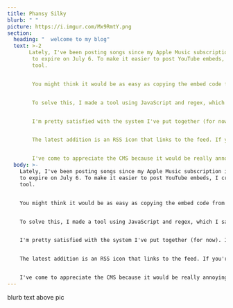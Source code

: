 ```yaml
---
title: Phansy Silky
blurb: " "
picture: https://i.imgur.com/Mx9RmtY.png
section:
  heading: "  welcome to my blog"
  text: >-2
       Lately, I've been posting songs since my Apple Music subscription is about
        to expire on July 6. To make it easier to post YouTube embeds, I created a
        tool.


        You might think it would be as easy as copying the embed code from YouTube into GitHub Pages, but GH Pages doesn't allow YouTube links. With Hugo, you can embed YouTube videos, but it's a hassle typing out Hugo shortcodes because you need the video ID.


        To solve this, I made a tool using JavaScript and regex, which I saved to my home screen on my phone. Even with Decap/Netlify CMS simplifying the Hugo blog posting experience, it still felt overly complicated.


        I'm pretty satisfied with the system I've put together (for now). I use Textastic and Working Copy for deep modifications to my base Hugo theme, while the actual writing of posts is easily done through the Netlify authentication login with a password and email, which is nice.


        The latest addition is an RSS icon that links to the feed. If you're on iOS, you can open it with NetNewsWire, an RSS reader I like. On Linux, you can open it with Newsboat.


        I've come to appreciate the CMS because it would be really annoying to dynamically add the footer link on every new page. Separating the code from the content really helps me stay focused, like a horse with blinders.
  body: >-
    Lately, I've been posting songs since my Apple Music subscription is about
    to expire on July 6. To make it easier to post YouTube embeds, I created a
    tool.


    You might think it would be as easy as copying the embed code from YouTube into GitHub Pages, but GH Pages doesn't allow YouTube links. With Hugo, you can embed YouTube videos, but it's a hassle typing out Hugo shortcodes because you need the video ID.


    To solve this, I made a tool using JavaScript and regex, which I saved to my home screen on my phone. Even with Decap/Netlify CMS simplifying the Hugo blog posting experience, it still felt overly complicated.


    I'm pretty satisfied with the system I've put together (for now). I use Textastic and Working Copy for deep modifications to my base Hugo theme, while the actual writing of posts is easily done through the Netlify authentication login with a password and email, which is nice.


    The latest addition is an RSS icon that links to the feed. If you're on iOS, you can open it with NetNewsWire, an RSS reader I like. On Linux, you can open it with Newsboat.


    I've come to appreciate the CMS because it would be really annoying to dynamically add the footer link on every new page. Separating the code from the content really helps me stay focused, like a horse with blinders.
---
```

blurb text above pic